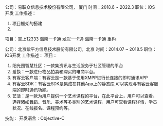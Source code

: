 公司：易联众信息技术股份有限公司， 厦门
时间：2018.6 ~ 2022.3
职位：iOS开发
工作描述：
1. 项目框架的搭建
2. 
项目：掌上12333 海南一卡通 龙岩一卡通 海南一卡通 重构

公司：北京紫平方信息技术股份有限公司，北京
时间：2014.07 ~ 2018.5
职位：iOS开发
工作描述：
项目：
1. 阳光园智慧社区：一款集资讯与生活服务于社区管理的平台
2. 爱换：一款进行物品拍卖和购买的电商平台。
3. 有客云客户端：有客云是一款基于使用XMPP进行长连接的即时通讯APP
4. 有客云SDK：有客云SDK是集成在其他App上的静态库,可以实现与有客云客服端的即时通讯功能。
5. 艺活：是一款为用户提供一个艺术课程的平台，在此平台上，用户可以查看、选择诸如舞蹈、音乐、美术等多类别的艺术课程，用户可查看课程详情，学员状况、在线报名、课程预约等。

技能：
开发语言：Objective-C